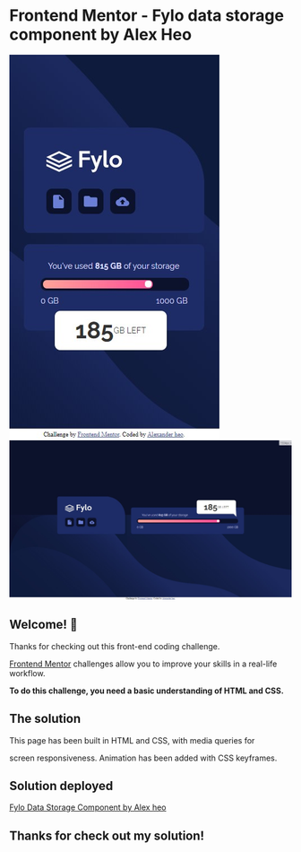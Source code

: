 # Frontend Mentor - Fylo data storage component by Alex Heo

![Mobile design preview for the Fylo data storage component coding challenge](./images/fylo-mobile.jpg)
![Desktop design preview for the Fylo data storage component coding challenge](./images/fylo-desktop.jpg)

## Welcome! 👋

Thanks for checking out this front-end coding challenge.

[Frontend Mentor](https://www.frontendmentor.io) challenges allow you to improve your skills in a real-life workflow.

**To do this challenge, you need a basic understanding of HTML and CSS.**

## The solution

This page has been built in HTML and CSS, with media queries for

screen responsiveness. Animation has been added with CSS keyframes.

## Solution deployed

[Fylo Data Storage Component by Alex heo](https://gifted-shannon-0ec53c.netlify.app/)

## Thanks for check out my solution!
